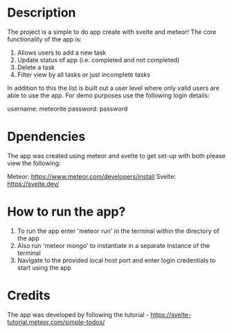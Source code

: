# Description 

The project is a simple to do app create with svelte and meteor! The core functionality of the app is:
1. Allows users to add a new task 
2. Update status of app (i.e. completed and not completed)
3. Delete a task 
4. Filter view by all tasks or just incomplete tasks 

In addition to this the list is built out a user level where only valid users are able to use the app. For demo purposes use the following login details:

username: meteorite
password: password

# Dpendencies 

The app was created using meteor and svelte to get set-up with both please view the following:

Meteor: https://www.meteor.com/developers/install
Svelte: https://svelte.dev/

# How to run the app?

1. To run the app enter 'meteor run' in the terminal within the directory of the app
2. Also run 'meteor mongo' to instantiate in a separate instance of the terminal
3. Navigate to the provided local host port and enter login credentials to start using the app

# Credits
The app was developed by following the tutorial - https://svelte-tutorial.meteor.com/simple-todos/
